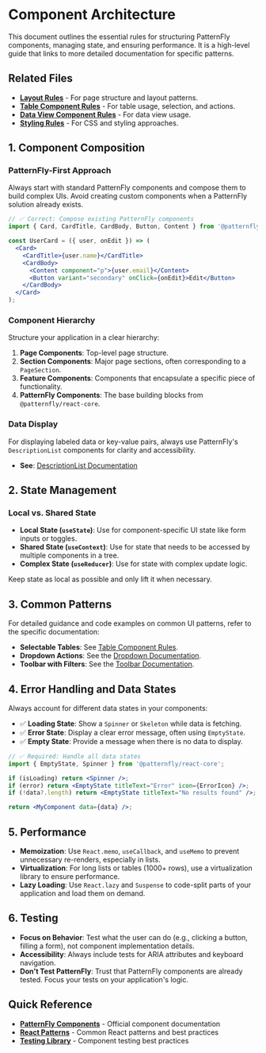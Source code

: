 # Component Architecture

This document outlines the essential rules for structuring PatternFly components, managing state, and ensuring performance. It is a high-level guide that links to more detailed documentation for specific patterns.

## Related Files
- [**Layout Rules**](../components/layout/README.md) - For page structure and layout patterns.
- [**Table Component Rules**](../components/data-display/table.md) - For table usage, selection, and actions.
- [**Data View Component Rules**](../components/data-display/README.md) - For data view usage.
- [**Styling Rules**](./styling-standards.md) - For CSS and styling approaches.

## 1. Component Composition

### PatternFly-First Approach
Always start with standard PatternFly components and compose them to build complex UIs. Avoid creating custom components when a PatternFly solution already exists.

```jsx
// ✅ Correct: Compose existing PatternFly components
import { Card, CardTitle, CardBody, Button, Content } from '@patternfly/react-core';

const UserCard = ({ user, onEdit }) => (
  <Card>
    <CardTitle>{user.name}</CardTitle>
    <CardBody>
      <Content component="p">{user.email}</Content>
      <Button variant="secondary" onClick={onEdit}>Edit</Button>
    </CardBody>
  </Card>
);
```

### Component Hierarchy
Structure your application in a clear hierarchy:
1.  **Page Components**: Top-level page structure.
2.  **Section Components**: Major page sections, often corresponding to a `PageSection`.
3.  **Feature Components**: Components that encapsulate a specific piece of functionality.
4.  **PatternFly Components**: The base building blocks from `@patternfly/react-core`.

### Data Display
For displaying labeled data or key-value pairs, always use PatternFly's `DescriptionList` components for clarity and accessibility.
- **See**: [DescriptionList Documentation](https://www.patternfly.org/components/description-list)

## 2. State Management

### Local vs. Shared State
-   **Local State (`useState`)**: Use for component-specific UI state like form inputs or toggles.
-   **Shared State (`useContext`)**: Use for state that needs to be accessed by multiple components in a tree.
-   **Complex State (`useReducer`)**: Use for state with complex update logic.

Keep state as local as possible and only lift it when necessary.

## 3. Common Patterns

For detailed guidance and code examples on common UI patterns, refer to the specific documentation:

-   **Selectable Tables**: See [Table Component Rules](../components/data-display/table.md).
-   **Dropdown Actions**: See the [Dropdown Documentation](https://www.patternfly.org/components/menus/dropdown).
-   **Toolbar with Filters**: See the [Toolbar Documentation](https://www.patternfly.org/components/toolbar).

## 4. Error Handling and Data States

Always account for different data states in your components:
-   ✅ **Loading State**: Show a `Spinner` or `Skeleton` while data is fetching.
-   ✅ **Error State**: Display a clear error message, often using `EmptyState`.
-   ✅ **Empty State**: Provide a message when there is no data to display.

```jsx
// ✅ Required: Handle all data states
import { EmptyState, Spinner } from '@patternfly/react-core';

if (isLoading) return <Spinner />;
if (error) return <EmptyState titleText="Error" icon={ErrorIcon} />;
if (!data?.length) return <EmptyState titleText="No results found" />;

return <MyComponent data={data} />;
```

## 5. Performance

-   **Memoization**: Use `React.memo`, `useCallback`, and `useMemo` to prevent unnecessary re-renders, especially in lists.
-   **Virtualization**: For long lists or tables (1000+ rows), use a virtualization library to ensure performance.
-   **Lazy Loading**: Use `React.lazy` and `Suspense` to code-split parts of your application and load them on demand.

## 6. Testing

-   **Focus on Behavior**: Test what the user can do (e.g., clicking a button, filling a form), not component implementation details.
-   **Accessibility**: Always include tests for ARIA attributes and keyboard navigation.
-   **Don't Test PatternFly**: Trust that PatternFly components are already tested. Focus your tests on your application's logic.

## Quick Reference
- [**PatternFly Components**](https://www.patternfly.org/components) - Official component documentation
- [**React Patterns**](https://reactpatterns.com/) - Common React patterns and best practices
- [**Testing Library**](https://testing-library.com/) - Component testing best practices
